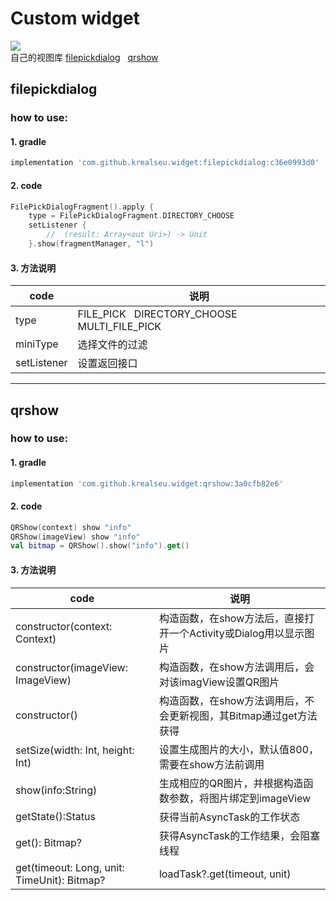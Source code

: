 # Custom widget
[![](https://jitpack.io/v/krealseu/widget.svg)](https://jitpack.io/#krealseu/widget)  
自己的视图库  <a href="#filepickdialog">filepickdialog</a> &nbsp; <a href="#qrshow">qrshow</a>

## <a name="filepickdialog">filepickdialog</a>

### how to use:
#### 1. gradle
```groovy
implementation 'com.github.krealseu.widget:filepickdialog:c36e0993d0'
```
#### 2. code
```Kotlin
FilePickDialogFragment().apply {
    type = FilePickDialogFragment.DIRECTORY_CHOOSE
    setListener {
        //  (result: Array<out Uri>) -> Unit
    }.show(fragmentManager, "l")
```
#### 3. 方法说明
  code | 说明
  --- | ---
type | FILE_PICK &nbsp; DIRECTORY_CHOOSE &nbsp; MULTI_FILE_PICK
miniType | 选择文件的过滤
setListener | 设置返回接口
  
___
  
## <a name="qrshow">qrshow</a>
### how to use:
#### 1. gradle
```groovy
implementation 'com.github.krealseu.widget:qrshow:3a0cfb82e6'
```
#### 2. code
```Kotlin
QRShow(context) show "info"
QRShow(imageView) show "info"
val bitmap = QRShow().show("info").get()
```
#### 3. 方法说明
  code | 说明
  --- | ---
constructor(context: Context) | 构造函数，在show方法后，直接打开一个Activity或Dialog用以显示图片
constructor(imageView: ImageView) | 构造函数，在show方法调用后，会对该imagView设置QR图片
constructor() | 构造函数，在show方法调用后，不会更新视图，其Bitmap通过get方法获得
setSize(width: Int, height: Int) | 设置生成图片的大小，默认值800，需要在show方法前调用
show(info:String) | 生成相应的QR图片，并根据构造函数参数，将图片绑定到imageView
getState():Status | 获得当前AsyncTask的工作状态
get(): Bitmap? | 获得AsyncTask的工作结果，会阻塞线程
get(timeout: Long, unit: TimeUnit): Bitmap? | loadTask?.get(timeout, unit)
